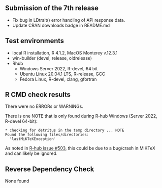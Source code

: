 ## Submission of the 7th release
* Fix bug in LDtrait() error handling of API response data.
* Update CRAN downloads badge in README.md

## Test environments
* local R installation, R 4.1.2, MacOS Monterey v.12.3.1
* win-builder (devel, release, oldrelease)
* Rhub
  * Windows Server 2022, R-devel, 64 bit
  * Ubuntu Linux 20.04.1 LTS, R-release, GCC
  * Fedora Linux, R-devel, clang, gfortran
  
## R CMD check results
There were no ERRORs or WARNINGs. 

There is one NOTE that is only found during R-hub Windows (Server 2022, R-devel 64-bit): 

```
* checking for detritus in the temp directory ... NOTE
Found the following files/directories:
  'lastMiKTeXException'
```
As noted in [R-hub issue #503](https://github.com/r-hub/rhub/issues/503), this could be due to a bug/crash in MiKTeX and can likely be ignored.

## Reverse Dependency Check
None found

